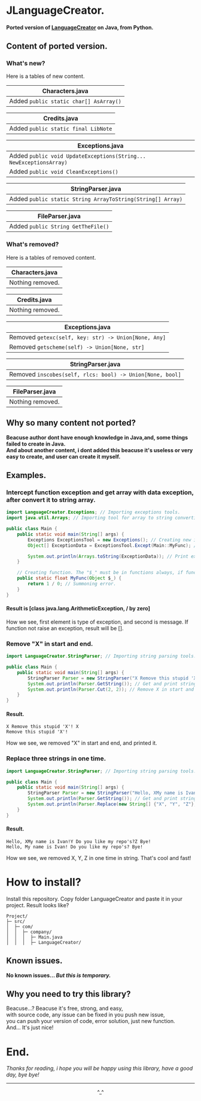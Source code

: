 # JLanguageCreator.
#### Ported version of <a href="https://github.com/xzripper/LanguageCreator">LanguageCreator</a> on Java, from Python.

## Content of ported version.
### What's new?
Here is a tables of new content.

| Characters.java |
| --- |
| Added `public static char[] AsArray()` |

| Credits.java |
| --- |
| Added `public static final LibNote` |

| Exceptions.java |
| --- |
| Added `public void UpdateExceptions(String... NewExceptionsArray)` |
| Added `public void CleanExceptions()` |

| StringParser.java |
| --- |
| Added `public static String ArrayToString(String[] Array)` |

| FileParser.java |
| --- |
| Added `public String GetTheFile()` |

### What's removed?
Here is a tables of removed content.

| Characters.java |
| --- |
| Nothing removed. |

| Credits.java |
| --- |
| Nothing removed. |

| Exceptions.java |
| --- |
| Removed `getexc(self, key: str) -> Union[None, Any]` |
| Removed `getscheme(self) -> Union[None, str]` |

| StringParser.java |
| --- |
| Removed `inscobes(self, rlcs: bool) -> Union[None, bool]` |

| FileParser.java |
| --- |
| Nothing removed. |

## Why so many content not ported?
**Beacuse author dont have enough knowledge in Java,and, some things failed to create in Java.<br>
And about another content, i dont added this beacuse it's useless or very easy to create, and user can create it myself.**

## Examples.
### Intercept function exception and get array with data exception, after convert it to string array.
```java
import LanguageCreator.Exceptions; // Importing exceptions tools.
import java.util.Arrays; // Importing tool for array to string converting. We can use StringParser.ArrayToString, but in this case better use Arrays class.

public class Main {
	public static void main(String[] args) {
		Exceptions ExceptionsTool = new Exceptions(); // Creating new instance.
		Object[] ExceptionData = ExceptionsTool.Except(Main::MyFunc); // Except exception.

		System.out.println(Arrays.toString(ExceptionData)); // Print exception info.
	}

	// Creating function. The "$_" must be in functions always, if functions doesn't requires arguments. 
	public static float MyFunc(Object $_) {
		return 1 / 0; // Summoning error.
	}
}
```
#### Result is [class java.lang.ArithmeticException, / by zero]

How we see, first element is type of exception, and second is message.
If function not raise an exception, result will be [].

### Remove "X" in start and end.
```java
import LanguageCreator.StringParser; // Importing string parsing tools.

public class Main {
    public static void main(String[] args) {
        StringParser Parser = new StringParser("X Remove this stupid 'X'! X"); // Create new instance of parser with our string.
        System.out.println(Parser.GetString()); // Get and print string.
        System.out.println(Parser.Cut(2, 2)); // Remove X in start and end and print.
    }
}
```
#### Result.
```
X Remove this stupid 'X'! X
Remove this stupid 'X'!
```

How we see, we removed "X" in start and end, and printed it.

### Replace three strings in one time.
```java
import LanguageCreator.StringParser; // Importing string parsing tools.

public class Main {
    public static void main(String[] args) {
        StringParser Parser = new StringParser("Hello, XMy name is Ivan!Y Do you like my repo's?Z Bye!"); // Create new instance of parser with our string.
        System.out.println(Parser.GetString()); // Get and print string.
        System.out.println(Parser.Replace(new String[] {"X", "Y", "Z"}, new String[] {"", "", ""})); // Replace useless characters and print.
    }
}
```
#### Result.
```
Hello, XMy name is Ivan!Y Do you like my repo's?Z Bye!
Hello, My name is Ivan! Do you like my repo's? Bye!
```

How we see, we removed X, Y, Z in one time in string.
That's cool and fast!

# How to install?
Install this repository.
Copy folder LanguageCreator and paste it in your project.
Result looks like?
```
Project/
├─ src/
│  ├─ com/
│  │  ├─ company/
│  │  │  ├─ Main.java
│  │  │  ├─ LanguageCreator/
```

## Known issues.
**No known issues... _But this is temporary._**

## Why you need to try this library?
Beacuse...? Beacuse it's free, strong, and easy,<br>with source code, any issue can be fixed in you push new issue,<br>you can push your version of code, error solution, just new function.<br>And... It's just nice!<br>

# End.
_Thanks for reading, i hope you will be happy using this library, have a good day, bye bye!_

<hr>
<p align="center">^_^</p>
